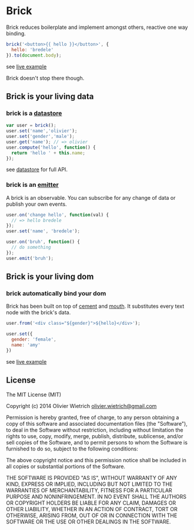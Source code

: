 # Brick

Brick reduces boilerplate and implement amongst others, reactive one way binding.

```js
brick('<button>{{ hello }}</button>', {
  hello: 'bredele'
}).to(document.body);
```
see [live example]()

Brick doesn't stop there though. 

<!--Despite its small size (3kb) Brick allows you to create or extend attributes, create or extend elements and way more.-->



<!--It put aside the concept of MVC-->

<!--What if MVC is not the right solution? It's more an architectural pattern and a UI library should not force you-->

## Brick is your living data

### brick is a [datastore](http://github.com/bredele/datastore)

```js
var user = brick();
user.set('name','olivier');
user.set('gender','male');
user.get('name'); // => olivier
user.compute('hello', function() {
  return 'hello ' + this.name;
});
```
see [datastore](http://github.com/bredele/datastore) for full API.

### brick is an [emitter](http://github.com/component/emitter)

A brick is an observable. You can subscribe for any change of data or publish your own events.

```js
user.on('change hello', function(val) { 
  // => hello bredele
});
user.set('name', 'bredele');

user.on('bruh', function() {
  // do something
});
user.emit('bruh');
```

## Brick is your living dom

### brick automatically bind your dom

Brick has been built on top of [cement](http://github.com/bredele/cement) and [mouth](http://github.com/bredele/mouth). It substitutes every text node with the brick's data.

```js
user.from('<div class="${gender}">${hello}</div>');

user.set({
  gender: 'female',
  name: 'amy'
})
```
see [live example]()



## License

The MIT License (MIT)

Copyright (c) 2014 Olivier Wietrich <olivier.wietrich@gmail.com>

Permission is hereby granted, free of charge, to any person obtaining a copy of this software and associated documentation files (the "Software"), to deal in the Software without restriction, including without limitation the rights to use, copy, modify, merge, publish, distribute, sublicense, and/or sell copies of the Software, and to permit persons to whom the Software is furnished to do so, subject to the following conditions:

The above copyright notice and this permission notice shall be included in all copies or substantial portions of the Software.

THE SOFTWARE IS PROVIDED "AS IS", WITHOUT WARRANTY OF ANY KIND, EXPRESS OR IMPLIED, INCLUDING BUT NOT LIMITED TO THE WARRANTIES OF MERCHANTABILITY, FITNESS FOR A PARTICULAR PURPOSE AND NONINFRINGEMENT. IN NO EVENT SHALL THE AUTHORS OR COPYRIGHT HOLDERS BE LIABLE FOR ANY CLAIM, DAMAGES OR OTHER LIABILITY, WHETHER IN AN ACTION OF CONTRACT, TORT OR OTHERWISE, ARISING FROM, OUT OF OR IN CONNECTION WITH THE SOFTWARE OR THE USE OR OTHER DEALINGS IN THE SOFTWARE.
